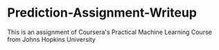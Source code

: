 # Prediction-Assignment-Writeup
This is an assignment of Coursera's Practical Machine Learning Course from Johns Hopkins University
